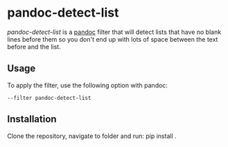 # pandoc-detect-list

*pandoc-detect-list* is a [pandoc] filter that will detect lists that have no blank lines before them so you don't
end up with lots of space between the text before and the list.

[pandoc]: http://pandoc.org/

Usage
-----

To apply the filter, use the following option with pandoc:

    --filter pandoc-detect-list

Installation
------------

Clone the repository, navigate to folder and run:
    pip install .

